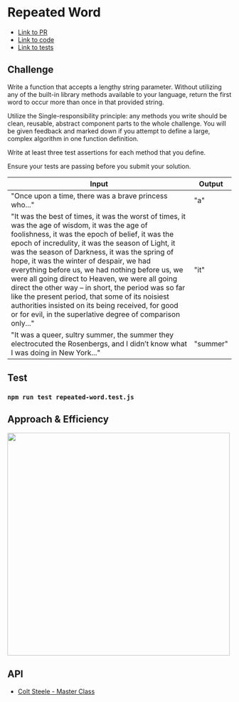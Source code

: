 # Repeated Word

- [Link to PR](https://github.com/LydiaMT/data-structures-and-algorithms/pull/41)
- [Link to code](https://github.com/LydiaMT/data-structures-and-algorithms/blob/main/javascript/code-challenges/repeatedWord/repeated-word.js)
- [Link to tests](https://github.com/LydiaMT/data-structures-and-algorithms/blob/main/javascript/code-challenges/repeatedWord/__test__/repeated-word.test.js)

## Challenge

Write a function that accepts a lengthy string parameter.
Without utilizing any of the built-in library methods available to your language, return the first word to occur more than once in that provided string.

Utilize the Single-responsibility principle: any methods you write should be clean, reusable, abstract component parts to the whole challenge. You will be given feedback and marked down if you attempt to define a large, complex algorithm in one function definition.

Write at least three test assertions for each method that you define.

Ensure your tests are passing before you submit your solution.

Input | Output
-----|-----
"Once upon a time, there was a brave princess who..." | "a"
"It was the best of times, it was the worst of times, it was the age of wisdom, it was the age of foolishness, it was the epoch of belief, it was the epoch of incredulity, it was the season of Light, it was the season of Darkness, it was the spring of hope, it was the winter of despair, we had everything before us, we had nothing before us, we were all going direct to Heaven, we were all going direct the other way – in short, the period was so far like the present period, that some of its noisiest authorities insisted on its being received, for good or for evil, in the superlative degree of comparison only..." | "it"
"It was a queer, sultry summer, the summer they electrocuted the Rosenbergs, and I didn’t know what I was doing in New York..." | "summer"

## Test

### `npm run test repeated-word.test.js`

## Approach & Efficiency

<img src="img/repeated-word.jpeg" width ="500">

## API

- [Colt Steele - Master Class](https://www.udemy.com/share/101XY2BUQedlZVRXQ=/)
